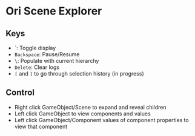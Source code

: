 # Ori Scene Explorer

## Keys

* \`: Toggle display
* `Backspace`: Pause/Resume
* `\`: Populate with current hierarchy
* `Delete`: Clear logs
* `[` and `]` to go through selection history (in progress)

## Control

* Right click GameObject/Scene to expand and reveal children
* Left click GameObject to view components and values
* Left click GameObject/Component values of component properties to view that component
